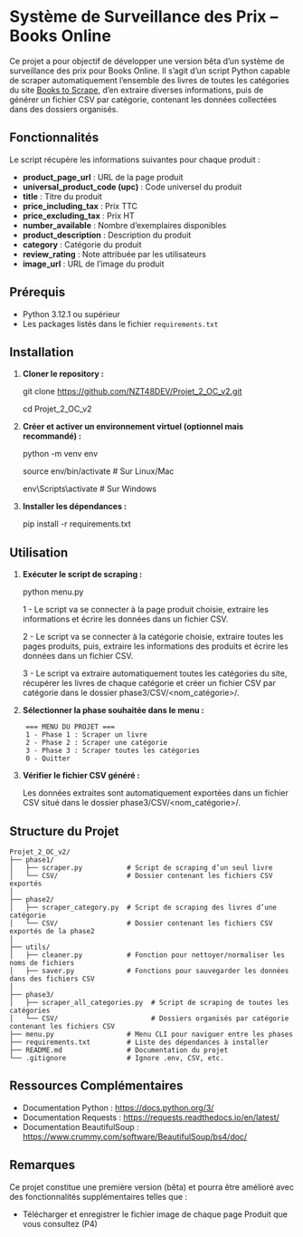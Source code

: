 # Système de Surveillance des Prix – Books Online

Ce projet a pour objectif de développer une version bêta d’un système de surveillance des prix pour Books Online. Il s’agit d’un script Python capable de scraper automatiquement l’ensemble des livres de toutes les catégories du site [Books to Scrape](http://books.toscrape.com/), d’en extraire diverses informations, puis de générer un fichier CSV par catégorie, contenant les données collectées dans des dossiers organisés.


## Fonctionnalités

Le script récupère les informations suivantes pour chaque produit :
- **product_page_url** : URL de la page produit
- **universal_product_code (upc)** : Code universel du produit
- **title** : Titre du produit
- **price_including_tax** : Prix TTC
- **price_excluding_tax** : Prix HT
- **number_available** : Nombre d’exemplaires disponibles
- **product_description** : Description du produit
- **category** : Catégorie du produit
- **review_rating** : Note attribuée par les utilisateurs
- **image_url** : URL de l’image du produit


## Prérequis

- Python 3.12.1 ou supérieur
- Les packages listés dans le fichier `requirements.txt`


## Installation

1. **Cloner le repository :**
    
    git clone https://github.com/NZT48DEV/Projet_2_OC_v2.git

    cd Projet_2_OC_v2


2. **Créer et activer un environnement virtuel (optionnel mais recommandé) :**
    
    python -m venv env

    source env/bin/activate  # Sur Linux/Mac

    env\Scripts\activate     # Sur Windows


3. **Installer les dépendances :**
    
    pip install -r requirements.txt


## Utilisation

1. **Exécuter le script de scraping :**
    
    python menu.py

    1 - Le script va se connecter à la page produit choisie, extraire les informations et écrire les données dans un fichier CSV.
    
    2 - Le script va se connecter à la catégorie choisie, extraire toutes les pages produits, puis, extraire les informations des produits et écrire les données dans un fichier CSV.

    3 - Le script va extraire automatiquement toutes les catégories du site, récupérer les livres de chaque catégorie et créer un fichier CSV par catégorie dans le dossier phase3/CSV/<nom_catégorie>/.


2. **Sélectionner la phase souhaitée dans le menu :**

```
    === MENU DU PROJET ===
    1 - Phase 1 : Scraper un livre
    2 - Phase 2 : Scraper une catégorie
    3 - Phase 3 : Scraper toutes les catégories
    0 - Quitter
```


3. **Vérifier le fichier CSV généré :**

    Les données extraites sont automatiquement exportées dans un fichier CSV situé dans le dossier phase3/CSV/<nom_catégorie>/.


## Structure du Projet

```
Projet_2_OC_v2/
├── phase1/
│   ├── scraper.py           # Script de scraping d’un seul livre
│   └── CSV/                 # Dossier contenant les fichiers CSV exportés
│
├── phase2/
│   ├── scraper_category.py  # Script de scraping des livres d’une catégorie
│   └── CSV/                 # Dossier contenant les fichiers CSV exportés de la phase2
│
├── utils/
│   ├── cleaner.py           # Fonction pour nettoyer/normaliser les noms de fichiers
│   ├── saver.py             # Fonctions pour sauvegarder les données dans des fichiers CSV
│
├── phase3/
│   ├── scraper_all_categories.py  # Script de scraping de toutes les catégories
│   └── CSV/                       # Dossiers organisés par catégorie contenant les fichiers CSV
├── menu.py                  # Menu CLI pour naviguer entre les phases
├── requirements.txt         # Liste des dépendances à installer
├── README.md                # Documentation du projet
└── .gitignore               # Ignore .env, CSV, etc.

```


## Ressources Complémentaires
- Documentation Python : https://docs.python.org/3/
- Documentation Requests : https://requests.readthedocs.io/en/latest/
- Documentation BeautifulSoup : https://www.crummy.com/software/BeautifulSoup/bs4/doc/


## Remarques

Ce projet constitue une première version (bêta) et pourra être amélioré avec des fonctionnalités supplémentaires telles que :

- Télécharger et enregistrer le fichier image de chaque page Produit que vous consultez (P4)
